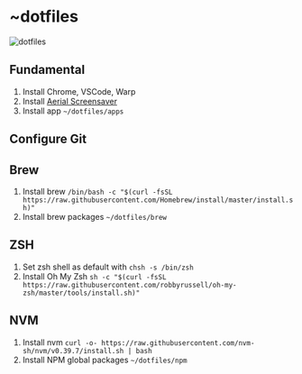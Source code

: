 # ~dotfiles

![dotfiles](https://user-images.githubusercontent.com/315504/89598645-f2126180-d822-11ea-9e46-c2a8cc5f6eb8.png)

## Fundamental

1. Install Chrome, VSCode, Warp
2. Install [Aerial Screensaver](https://github.com/JohnCoates/Aerial)
3. Install app `~/dotfiles/apps`

## Configure Git

## Brew

1. Install brew `/bin/bash -c "$(curl -fsSL https://raw.githubusercontent.com/Homebrew/install/master/install.sh)"`
2. Install brew packages `~/dotfiles/brew`

## ZSH

1. Set zsh shell as default with `chsh -s /bin/zsh`
2. Install Oh My Zsh `sh -c "$(curl -fsSL https://raw.githubusercontent.com/robbyrussell/oh-my-zsh/master/tools/install.sh)"`

## NVM

1. Install nvm `curl -o- https://raw.githubusercontent.com/nvm-sh/nvm/v0.39.7/install.sh | bash`
2. Install NPM global packages `~/dotfiles/npm`
